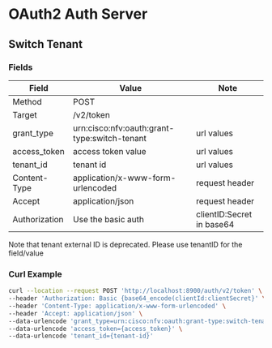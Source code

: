 # OAuth2 Auth Server

## Switch Tenant

### Fields

| Field         | Value                                        | Note                       |
|---------------|----------------------------------------------|----------------------------|
| Method        | POST                                         |                            |
| Target        | /v2/token                                    |                            |
| grant_type    | urn:cisco:nfv:oauth:grant-type:switch-tenant | url values                 |
| access_token  | access token value                           | url values                 |
| tenant_id     | tenant id                                    | url values                 |
| Content-Type  | application/x-www-form-urlencoded            | request header             |
| Accept        | application/json                             | request header             |
| Authorization | Use the basic auth                           | clientID:Secret in base64  |

Note that tenant external ID is deprecated. Please use tenantID for the field/value

### Curl Example

```bash
curl --location --request POST 'http://localhost:8900/auth/v2/token' \
--header 'Authorization: Basic {base64_encode(clientId:clientSecret}' \
--header 'Content-Type: application/x-www-form-urlencoded' \
--header 'Accept: application/json' \
--data-urlencode 'grant_type=urn:cisco:nfv:oauth:grant-type:switch-tenant' \
--data-urlencode 'access_token={access_token}' \
--data-urlencode 'tenant_id={tenant-id}'
```


